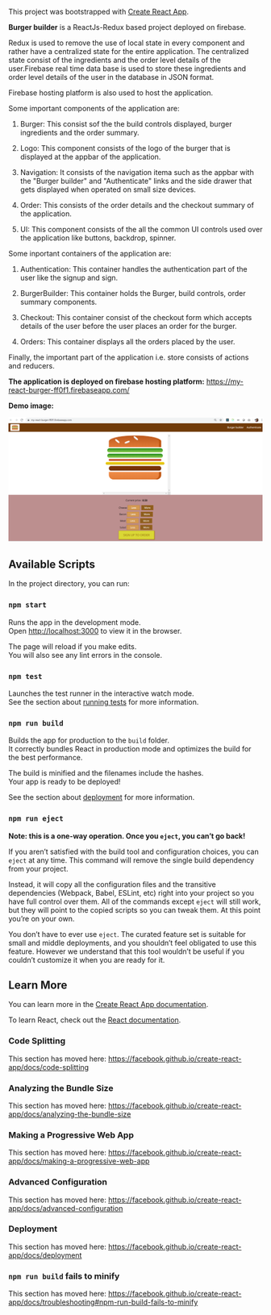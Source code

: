This project was bootstrapped with [Create React App](https://github.com/facebook/create-react-app).

**Burger builder** is a ReactJs-Redux based project deployed on firebase. 

Redux is used to remove the use of local state in every component and rather have a centralized state for the entire application. The centralized state consist of the ingredients and the order level details of the user.Firebase real time data base is used to store these ingredients and order level details of the user in the database in JSON format.

Firebase hosting platform is also used to host the application.

Some important components of the application are:

1. Burger: This consist sof the the build controls displayed, burger ingredients and the order summary.

2. Logo: This component consists of the logo of the burger that is displayed at the appbar of the application.

3. Navigation:  It consists of the navigation itema such as the appbar with the "Burger builder" and "Authenticate" links and the side drawer that gets displayed when operated on small size devices.

4. Order: This consists of the order details and the checkout summary of the application.

5. UI: This component consists of the all the common UI controls used over the application like buttons, backdrop, spinner.

Some inportant containers of the application are:

1. Authentication: This container handles the authentication part of the user like the signup and sign.

2. BurgerBuilder: This container holds the Burger, build controls, order summary components.

3. Checkout: This container consist of the checkout form which accepts details of the user before the user places an order for the burger.

4. Orders: This container displays all the orders placed by the user.

Finally, the important part of the application i.e. store consists of actions and reducers.

**The application is deployed on firebase hosting platform:** https://my-react-burger-ff0f1.firebaseapp.com/

**Demo image:**

![](/demo/demo.PNG)


## Available Scripts

In the project directory, you can run:

### `npm start`

Runs the app in the development mode.<br>
Open [http://localhost:3000](http://localhost:3000) to view it in the browser.

The page will reload if you make edits.<br>
You will also see any lint errors in the console.

### `npm test`

Launches the test runner in the interactive watch mode.<br>
See the section about [running tests](https://facebook.github.io/create-react-app/docs/running-tests) for more information.

### `npm run build`

Builds the app for production to the `build` folder.<br>
It correctly bundles React in production mode and optimizes the build for the best performance.

The build is minified and the filenames include the hashes.<br>
Your app is ready to be deployed!

See the section about [deployment](https://facebook.github.io/create-react-app/docs/deployment) for more information.

### `npm run eject`

**Note: this is a one-way operation. Once you `eject`, you can’t go back!**

If you aren’t satisfied with the build tool and configuration choices, you can `eject` at any time. This command will remove the single build dependency from your project.

Instead, it will copy all the configuration files and the transitive dependencies (Webpack, Babel, ESLint, etc) right into your project so you have full control over them. All of the commands except `eject` will still work, but they will point to the copied scripts so you can tweak them. At this point you’re on your own.

You don’t have to ever use `eject`. The curated feature set is suitable for small and middle deployments, and you shouldn’t feel obligated to use this feature. However we understand that this tool wouldn’t be useful if you couldn’t customize it when you are ready for it.

## Learn More

You can learn more in the [Create React App documentation](https://facebook.github.io/create-react-app/docs/getting-started).

To learn React, check out the [React documentation](https://reactjs.org/).

### Code Splitting

This section has moved here: https://facebook.github.io/create-react-app/docs/code-splitting

### Analyzing the Bundle Size

This section has moved here: https://facebook.github.io/create-react-app/docs/analyzing-the-bundle-size

### Making a Progressive Web App

This section has moved here: https://facebook.github.io/create-react-app/docs/making-a-progressive-web-app

### Advanced Configuration

This section has moved here: https://facebook.github.io/create-react-app/docs/advanced-configuration

### Deployment

This section has moved here: https://facebook.github.io/create-react-app/docs/deployment

### `npm run build` fails to minify

This section has moved here: https://facebook.github.io/create-react-app/docs/troubleshooting#npm-run-build-fails-to-minify
